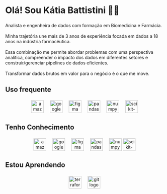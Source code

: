 <h1 align="left">Olá! Sou Kátia Battistini 👩🏻</h1>

###

<p align="left">Analista e engenheira de dados com formação em Biomedicina e Farmácia. <br><br>Minha trajetória une mais de 3 anos de experiência focada em dados a 18 anos na indústria farmacêutica. <br><br>Essa combinação me permite abordar problemas com uma perspectiva analítica, compreender o impacto dos dados em diferentes setores e construir/gerenciar pipelines de dados eficientes.<br><br>Transformar dados brutos em valor para o negócio  é o que me move.</p>

###

<h2 align="left">Uso frequente</h2>

###

<div align="center">
  <img src="https://skillicons.dev/icons?i=aws" height="40" alt="amazonwebservices logo"  />
  <img width="12" />
  <img src="https://skillicons.dev/icons?i=gcp" height="40" alt="googlecloud logo"  />
  <img width="12" />
  <img src="https://cdn.jsdelivr.net/gh/devicons/devicon/icons/figma/figma-original.svg" height="40" alt="figma logo"  />
  <img width="12" />
  <img src="https://cdn.jsdelivr.net/gh/devicons/devicon/icons/pandas/pandas-original.svg" height="40" alt="pandas logo"  />
  <img width="12" />
  <img src="https://cdn.jsdelivr.net/gh/devicons/devicon/icons/numpy/numpy-original.svg" height="40" alt="numpy logo"  />
  <img width="12" />
  <img src="https://img.shields.io/badge/-Scikit%20Learn-black?style=flat-square&logo=scikit-learn" height="40" alt="scikit-learn logo" />
</div>

###

<h2 align="left">Tenho Conhecimento</h2>

###

<div align="center">
  <img src="https://skillicons.dev/icons?i=aws" height="40" alt="amazonwebservices logo"  />
  <img width="12" />
  <img src="https://skillicons.dev/icons?i=gcp" height="40" alt="googlecloud logo"  />
  <img width="12" />
  <img src="https://cdn.jsdelivr.net/gh/devicons/devicon/icons/figma/figma-original.svg" height="40" alt="figma logo"  />
  <img width="12" />
  <img src="https://cdn.jsdelivr.net/gh/devicons/devicon/icons/pandas/pandas-original.svg" height="40" alt="pandas logo"  />
  <img width="12" />
  <img src="https://cdn.jsdelivr.net/gh/devicons/devicon/icons/numpy/numpy-original.svg" height="40" alt="numpy logo"  />
  <img src="https://img.shields.io/badge/-Scikit%20Learn-black?style=flat-square&logo=scikit-learn" height="40" alt="scikit-learn logo" />
</div>

###

<h2 align="left">Estou Aprendendo</h2>

###

<div align="center">
  <img src="https://cdn.jsdelivr.net/gh/devicons/devicon/icons/terraform/terraform-original.svg" height="40" alt="terraform logo"  />
  <img width="12" />
  <img src="https://cdn.jsdelivr.net/gh/devicons/devicon/icons/git/git-original.svg" height="40" alt="git logo"  />
</div>

###
